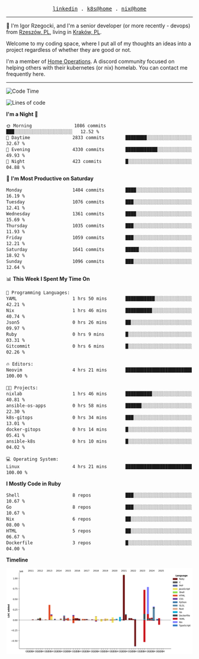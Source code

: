 <p align="center">
  <samp>
    <a href="https://www.linkedin.com/in/ajgon">linkedin</a> .
    <a href="https://github.com/deedee-ops/k8s-gitops">k8s@home</a> .
    <a href="https://github.com/deedee-ops/nixlab">nix@home</a>
  </samp>
</p>

----------------------------------------------------------------

:wave: I'm Igor Rzegocki, and I'm a senior developer (or more recently - devops) from [Rzeszów, PL](https://en.wikipedia.org/wiki/Rzesz%C3%B3w), living in [Kraków, PL](https://en.wikipedia.org/wiki/Krak%C3%B3w).

Welcome to my coding space, where I put all of my thoughts an ideas into a project regardless of whether they are good or not.

I'm a member of [Home Operations](https://discord.gg/home-operations). A discord community focused on helping others with their kubernetes (or nix) homelab. You can contact me frequently here.

----------------------------------------------------------------

<!--START_SECTION:waka-->
![Code Time](http://img.shields.io/badge/Code%20Time-858%20hrs%2031%20mins-blue)

![Lines of code](https://img.shields.io/badge/From%20Hello%20World%20I%27ve%20Written-4.8%20million%20lines%20of%20code-blue)

**I'm a Night 🦉** 

```text
🌞 Morning                1086 commits        ███░░░░░░░░░░░░░░░░░░░░░░   12.52 % 
🌆 Daytime                2833 commits        ████████░░░░░░░░░░░░░░░░░   32.67 % 
🌃 Evening                4330 commits        ████████████░░░░░░░░░░░░░   49.93 % 
🌙 Night                  423 commits         █░░░░░░░░░░░░░░░░░░░░░░░░   04.88 % 
```
📅 **I'm Most Productive on Saturday** 

```text
Monday                   1404 commits        ████░░░░░░░░░░░░░░░░░░░░░   16.19 % 
Tuesday                  1076 commits        ███░░░░░░░░░░░░░░░░░░░░░░   12.41 % 
Wednesday                1361 commits        ████░░░░░░░░░░░░░░░░░░░░░   15.69 % 
Thursday                 1035 commits        ███░░░░░░░░░░░░░░░░░░░░░░   11.93 % 
Friday                   1059 commits        ███░░░░░░░░░░░░░░░░░░░░░░   12.21 % 
Saturday                 1641 commits        █████░░░░░░░░░░░░░░░░░░░░   18.92 % 
Sunday                   1096 commits        ███░░░░░░░░░░░░░░░░░░░░░░   12.64 % 
```


📊 **This Week I Spent My Time On** 

```text
💬 Programming Languages: 
YAML                     1 hrs 50 mins       ███████████░░░░░░░░░░░░░░   42.21 % 
Nix                      1 hrs 46 mins       ██████████░░░░░░░░░░░░░░░   40.74 % 
Json5                    0 hrs 26 mins       ██░░░░░░░░░░░░░░░░░░░░░░░   09.97 % 
Ruby                     0 hrs 9 mins        █░░░░░░░░░░░░░░░░░░░░░░░░   03.31 % 
Gitcommit                0 hrs 6 mins        █░░░░░░░░░░░░░░░░░░░░░░░░   02.26 % 

🔥 Editors: 
Neovim                   4 hrs 21 mins       █████████████████████████   100.00 % 

🐱‍💻 Projects: 
nixlab                   1 hrs 46 mins       ██████████░░░░░░░░░░░░░░░   40.81 % 
ansible-os-apps          0 hrs 58 mins       ██████░░░░░░░░░░░░░░░░░░░   22.30 % 
k8s-gitops               0 hrs 34 mins       ███░░░░░░░░░░░░░░░░░░░░░░   13.01 % 
docker-gitops            0 hrs 14 mins       █░░░░░░░░░░░░░░░░░░░░░░░░   05.41 % 
ansible-k8s              0 hrs 10 mins       █░░░░░░░░░░░░░░░░░░░░░░░░   04.02 % 

💻 Operating System: 
Linux                    4 hrs 21 mins       █████████████████████████   100.00 % 
```

**I Mostly Code in Ruby** 

```text
Shell                    8 repos             ███░░░░░░░░░░░░░░░░░░░░░░   10.67 % 
Go                       8 repos             ███░░░░░░░░░░░░░░░░░░░░░░   10.67 % 
Nix                      6 repos             ██░░░░░░░░░░░░░░░░░░░░░░░   08.00 % 
HTML                     5 repos             ██░░░░░░░░░░░░░░░░░░░░░░░   06.67 % 
Dockerfile               3 repos             █░░░░░░░░░░░░░░░░░░░░░░░░   04.00 % 
```



**Timeline**

![Lines of Code chart](https://raw.githubusercontent.com/ajgon/ajgon/master/assets/bar_graph.png)


<!--END_SECTION:waka-->
